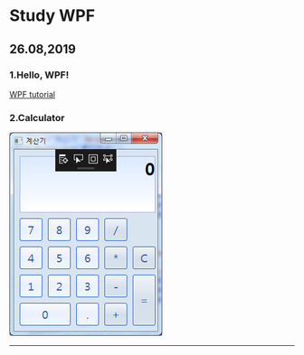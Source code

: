 Study WPF
=========  
##  26.08,2019  
###  1.Hello, WPF!  
[WPF tutorial](https://wpf-tutorial.com/getting-started/hello-wpf/)  
###  2.Calculator  
![Calculator](https://github.com/KimHeeRyeong/StudyWPF/blob/master/ReadMe/Calculator.PNG)  
<hr/>  
